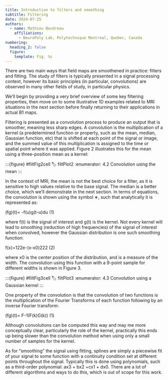 ```yaml
---
title: Introduction to filters and smoothing
subtitle: Filtering
date: 2024-07-25
authors:
  - name: Mathieu Boudreau
    affiliations:
      - NeuroPoly Lab, Polytechnique Montreal, Quebec, Canada
numbering:
  heading_2: false
  figure:
    template: Fig. %s
---
```

There are two main ways that field maps are smoothened in practice: filters and fitting. The study of filters is typically presented in a signal processing context, however its basic principles (in particular, convolutions) are observed in many other fields of study, in particular physics.

We’ll begin by providing a very brief overview of some key filtering properties, then move on to some illustrative 1D examples related to MRI situations in the next section before finally returning to their applications in actual B1 maps.

Filtering is presented as a convolution process to produce an output that is smoother, meaning less sharp edges. A convolution is the multiplication of a kernel (a predetermined function or property, such as the mean, median, Gaussian function, etc) that is shifted at each point of the signal or image, and the summed value of this multiplication is assigned to the time or spatial point where it was applied. Figure 2 illustrates this for the mean using a three-position mean as a kernel:


:::{figure} #filtFig2cell
:label: filtPlot2
:enumerator: 4.2
Convolution using the mean
:::

In the context of MRI, the mean is not the best choice for a filter, as it is sensitive to high values relative to the base signal. The median is a better choice, which we’ll demonstrate in the next section.
In terms of equations, the convolution is shown using the symbol ∗, such that analytically it is represented as:

(fg)(t)= -f(u)g(t-u)du
(1)

where f(t) is the signal of interest and g(t) is the kernel. Not every kernel will lead to smoothing (reduction of high frequencies) of the signal of interest when convolved, however the Gaussian distribution is one such smoothing function:


f(x)=122e-(x-x0)222
(2)

where x0 is the center position of the distribution, and  is a measure of the width. The convolution using this function with a 9-point sample for different widths is shown in Figure 3.

:::{figure} #filtFig3cell
:label: filtPlot3
:enumerator: 4.3
Convolution using a Gaussian kernel
:::

One property of the convolution is that the convolution of two functions is the multiplication of the Fourier Transforms of each function following by an inverse Fourier transform:

(fg)(t)= F-1(F(k)G(k))
(1)

Although convolutions can be computed this way and may me more conceptually clear, particularly the role of the kernel, practically this ends up being slower than the convolution method when using only a small number of samples for the kernel.

As for “smoothing” the signal using fitting, splines are simply a piecewise fit of your signal to some function with a continuity condition set at different points throughout the signal. Typically this is done using polynomials, such as a third-order polynomial: ax3 + bx2 +cx1 + dx0. There are a lot of different algorithms and ways to do this, which is out of scope for this work.